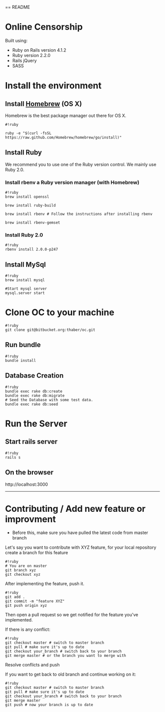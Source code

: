 == README

# Online Censorship #
Built using:
- Ruby on Rails version 4.1.2
- Ruby version 2.2.0
- Rails jQuery
- SASS


# Install the environment #

## Install [Homebrew](http://brew.sh/) (OS X) ##

Homebrew is the best package manager out there for OS X.

```
#!ruby

ruby -e "$(curl -fsSL https://raw.github.com/Homebrew/homebrew/go/install)"
```

## Install Ruby ##

We recommend you to use one of the Ruby version control. We mainly use Ruby 2.0.

### Install rbenv a Ruby version manager (with Homebrew) ###

```
#!ruby
brew install openssl

brew install ruby-build

brew install rbenv # Follow the instructions after installing rbenv

brew install rbenv-gemset
```

### Install Ruby 2.0 ###

```
#!ruby
rbenv install 2.0.0-p247
```

## Install MySql ##

```
#!ruby
brew install mysql

#Start mysql server
mysql.server start
```

# Clone OC to your machine #

```
#!ruby
git clone git@bitbucket.org:thaber/oc.git
```

## Run bundle ##

```
#!ruby
bundle install
```

## Database Creation ##

```
#!ruby
bundle exec rake db:create
bundle exec rake db:migrate
# Seed the Database with some test data.
bundle exec rake db:seed
```

# Run the Server #

## Start rails server ##

```
#!ruby
rails s
```

## On the browser ##

http://localhost:3000

__________

# Contributing / Add new feature or improvment #

* Before this, make sure you have pulled the latest code from master branch

Let's say you want to contribute with XYZ feature, for your local repository create a branch for this feature

```
#!ruby
# You are on master
git branch xyz
git checkout xyz
```

After implementing the feature, push it.

```
#!ruby
git add .
git commit -m "feature XYZ"
git push origin xyz
```
Then open a pull request so we get notified for the feature you've implemented.

If there is any conflict:
```
#!ruby
git checkout master # switch to master branch
git pull # make sure it's up to date
git checkout your_branch # switch back to your branch
git merge master # or the branch you want to merge with
```
Resolve conflicts and push


If you want to get back to old branch and continue working on it:
```
#!ruby
git checkout master # switch to master branch
git pull # make sure it's up to date
git checkout your_branch # switch back to your branch
git merge master
git push # now your branch is up to date
```